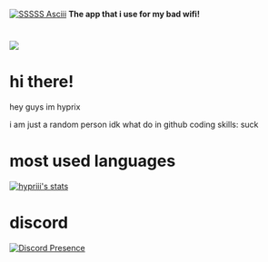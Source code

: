 [![SSSSS Asciii](https://cdn.discordapp.com/attachments/1322151140971905066/1331227552148357171/output-seomagnifier_1.png?ex=6790d9c5&is=678f8845&hm=39037d7386ab356c4e7c1598fee448ba9bd58933db236feb1f11a442ad2dc289&)](https://1.1.1.1)
**The app that i use for my bad wifi!**
# 

![](https://komarev.com/ghpvc/?username=hypriii)


# hi there!
hey guys im hyprix

i am just a random person
idk what do in github
coding skills: suck

# most used languages

[![hypriii's stats](https://github-readme-stats.vercel.app/api/top-langs/?username=hypriii&layout=donut&theme=panda&count_private=true&langs_count=16)](https://hypriii.github.io)

# discord
[![Discord Presence](https://lanyard.cnrad.dev/api/1251097782580940917)](https://discord.com/users/1251097782580940917)
